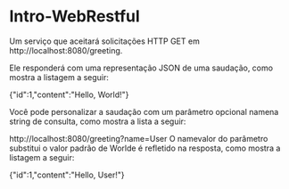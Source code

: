 # Intro-WebRestful

Um serviço que aceitará solicitações HTTP GET em http://localhost:8080/greeting.

Ele responderá com uma representação JSON de uma saudação, como mostra a listagem a seguir:

{"id":1,"content":"Hello, World!"}

Você pode personalizar a saudação com um parâmetro opcional namena string de consulta, como mostra a lista a seguir:

http://localhost:8080/greeting?name=User
O namevalor do parâmetro substitui o valor padrão de Worlde é refletido na resposta, como mostra a listagem a seguir:

{"id":1,"content":"Hello, User!"}